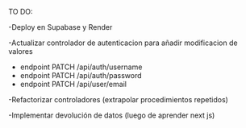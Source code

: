 TO DO:

-Deploy en Supabase y Render

-Actualizar controlador de autenticacion para añadir modificacion de valores
  - endpoint PATCH /api/auth/username
  - endpoint PATCH /api/auth/password
  - endpoint PATCH /api/user/email

-Refactorizar controladores (extrapolar procedimientos repetidos)

-Implementar devolución de datos (luego de aprender next js)
